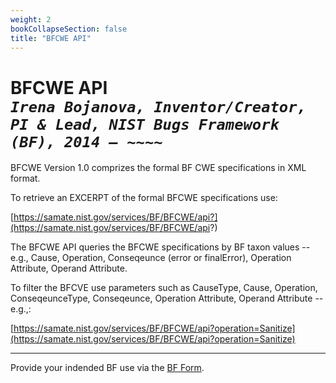 ```yaml
---
weight: 2
bookCollapseSection: false
title: "BFCWE API"
---
```


<!-- Google tag (gtag.js) -->
<script async src="https://www.googletagmanager.com/gtag/js?id=G-PJ364XPP9F"></script>
<script>
  window.dataLayer = window.dataLayer || [];
  function gtag(){dataLayer.push(arguments);}
  gtag('js', new Date());

  gtag('config', 'G-PJ364XPP9F');
</script>

# BFCWE API <br/>_`Irena Bojanova, Inventor/Creator, PI & Lead, NIST Bugs Framework (BF), 2014 – ~~~~`_

BFCWE Version 1.0 comprizes the formal BF CWE specifications in XML format. 

To retrieve an EXCERPT of the formal BFCWE specifications use:

[https://samate.nist.gov/services/BF/BFCWE/api?](https://samate.nist.gov/services/BF/BFCWE/api?)

The BFCWE API queries the BFCWE specifications by BF taxon values -- e.g., Cause, Operation, Conseqeunce (error or finalError), Operation Attribute, Operand Attribute. 

To filter the BFCVE use parameters such as CauseType, Cause, Operation, ConseqeunceType, Conseqeunce, Operation Attribute, Operand Attribute -- e.g.,:
<!-- site -->

[https://samate.nist.gov/services/BF/BFCWE/api?operation=Sanitize](https://samate.nist.gov/services/BF/BFCWE/api?operation=Sanitize)

______________________________________
Provide your indended BF use via the [BF Form](https://forms.gle/SRZyva5Vn1i4dQQ2A).